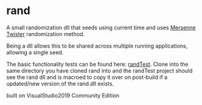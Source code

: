 # rand

A small randomization dll that seeds using current time and uses [Mersenne Twister](https://en.cppreference.com/w/cpp/numeric/random/mersenne_twister_engine) randomization method.

Being a dll allows this to be shared across multiple running applications, allowing a single seed.

The basic functionality tests can be found here: [randTest](github.com/mattearly/randTest). Clone into the same directory you have cloned rand into and the randTest project should see the rand dll and is macroed to copy it over on post-build if a updated/new version of the rand.dll exists.

built on VisualStudio2019 Community Edition

